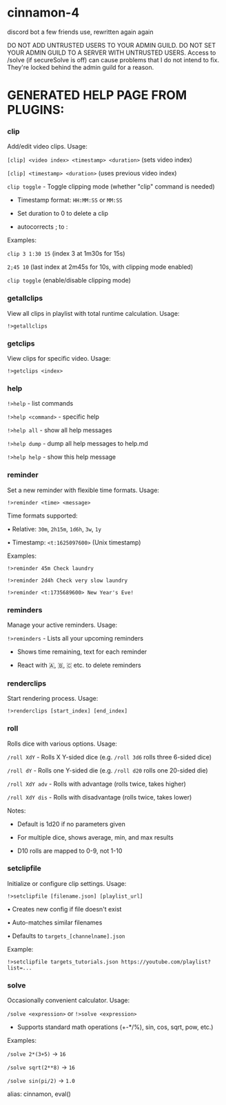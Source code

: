 # cinnamon-4
discord bot a few friends use, rewritten again again

DO NOT ADD UNTRUSTED USERS TO YOUR ADMIN GUILD. DO NOT SET YOUR ADMIN GUILD TO A SERVER WITH UNTRUSTED USERS. Access to /solve (if secureSolve is off) can cause problems that I do not intend to fix. They're locked behind the admin guild for a reason.


# GENERATED HELP PAGE FROM PLUGINS:

### **clip**

Add/edit video clips. Usage:

`[clip] <video index> <timestamp> <duration>` (sets video index)

`[clip] <timestamp> <duration>` (uses previous video index)

`clip toggle` - Toggle clipping mode (whether "clip" command is needed)

- Timestamp format: `HH:MM:SS` or `MM:SS`

- Set duration to 0 to delete a clip

- autocorrects ; to :

Examples:

`clip 3 1:30 15` (index 3 at 1m30s for 15s)

`2;45 10` (last index at 2m45s for 10s, with clipping mode enabled)

`clip toggle` (enable/disable clipping mode)

### **getallclips**

View all clips in playlist with total runtime calculation. Usage:

`!>getallclips`



### **getclips**

View clips for specific video. Usage:

`!>getclips <index>`



### **help**

`!>help` - list commands

`!>help <command>` - specific help

`!>help all` - show all help messages

`!>help dump` - dump all help messages to help.md

`!>help help` - show this help message

### **reminder**

Set a new reminder with flexible time formats. Usage:

`!>reminder <time> <message>`

Time formats supported:

• Relative: `30m`, `2h15m`, `1d6h`, `3w`, `1y`

• Timestamp: `<t:1625097600>` (Unix timestamp)

Examples:

`!>reminder 45m Check laundry`

`!>reminder 2d4h Check very slow laundry`

`!>reminder <t:1735689600> New Year's Eve!`

### **reminders**

Manage your active reminders. Usage:

`!>reminders` - Lists all your upcoming reminders

- Shows time remaining, text for each reminder

- React with 🇦, 🇧, 🇨 etc. to delete reminders



### **renderclips**

Start rendering process. Usage:

`!>renderclips [start_index] [end_index]`



### **roll**

Rolls dice with various options. Usage: 

`/roll XdY` - Rolls X Y-sided dice (e.g. `/roll 3d6` rolls three 6-sided dice)

`/roll dY` - Rolls one Y-sided die (e.g. `/roll d20` rolls one 20-sided die)

`/roll XdY adv` - Rolls with advantage (rolls twice, takes higher)

`/roll XdY dis` - Rolls with disadvantage (rolls twice, takes lower)

Notes:

- Default is 1d20 if no parameters given

- For multiple dice, shows average, min, and max results

- D10 rolls are mapped to 0-9, not 1-10



### **setclipfile**

Initialize or configure clip settings. Usage:

`!>setclipfile [filename.json] [playlist_url]`

• Creates new config if file doesn't exist

• Auto-matches similar filenames

• Defaults to `targets_[channelname].json`

Example:

`!>setclipfile targets_tutorials.json https://youtube.com/playlist?list=...`

### **solve**

Occasionally convenient calculator. Usage:

`/solve <expression>` or `!>solve <expression>`

- Supports standard math operations (+-*/%), sin, cos, sqrt, pow, etc.)

Examples:

`/solve 2*(3+5)` → `16`

`/solve sqrt(2**8)` → `16`

`/solve sin(pi/2)` → `1.0`

alias: cinnamon, eval(<expression>)